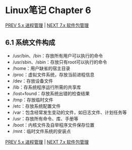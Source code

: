 # Linux笔记 Chapter 6

[PREV 5.x 进程管理](LinuxNoteProcess.md) | [NEXT 7.x 软件包管理](LinuxNoteYum.md)

## 6.1 系统文件构成
- /usr/bin、/bin：存放所有用户可以执行的命令
- /usr/sbin、/sbin：存放只有root可以执行的命令
- /home：用户缺省的宿主目录
- /proc：虚拟文件系统，存放当前进程信息
- /dev：存放设备文件
- /lib：存系统程序运行所需的共享库
- /lost+found：存放系统出错的检查结果
- /tmp：存放临时文件
- /etc：存放系统配置文件
- /var：包含经常发生变动的文件，如日志文件、计划任务等
- /usr：存放所有命令、库、手册等
- /boot：内核文件及自举程序文件保存位置
- /mnt：临时文件系统的安装点

[PREV 5.x 进程管理](LinuxNoteProcess.md) | [NEXT 7.x 软件包管理](LinuxNoteYum.md)